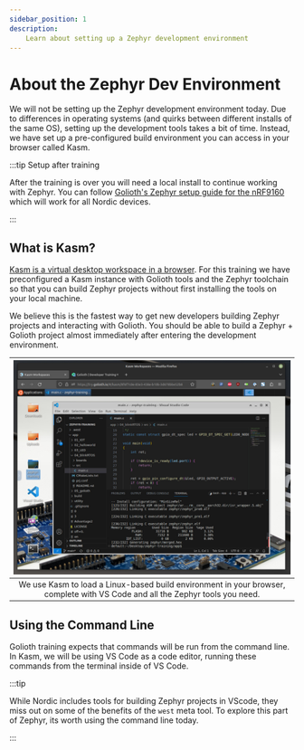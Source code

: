 ```yaml
---
sidebar_position: 1
description:
    Learn about setting up a Zephyr development environment
---
```


# About the Zephyr Dev Environment

We will not be setting up the Zephyr development environment today. Due to
differences in operating systems (and quirks between different installs of the
same OS), setting up the development tools takes a bit of time. Instead, we have
set up a pre-configured build environment you can access in your browser called
Kasm.

:::tip Setup after training

After the training is over you will need a local install to continue working with
Zephyr. You can follow [Golioth's Zephyr setup guide for the
nRF9160](https://docs.golioth.io/hardware/nrf91/zephyr-quickstart/set-up-zephyr)
which will work for all Nordic devices.

:::

## What is Kasm?

[Kasm is a virtual desktop workspace in a browser](https://www.kasmweb.com/). For this training we have
preconfigured a Kasm instance with Golioth tools and the Zephyr toolchain so
that you can build Zephyr projects without first installing the tools on your
local machine.

We believe this is the fastest way to get new developers building Zephyr
projects and interacting with Golioth. You should be able to build a Zephyr +
Golioth project almost immediately after entering the development environment.

| ![Kasm](./assets/kasm-zephyr.jpg) |
|:--:|
| We use Kasm to load a Linux-based build environment in your browser, complete with VS Code and all the Zephyr tools you need. |

## Using the Command Line

Golioth training expects that commands will be run from the command line. In
Kasm, we will be using VS Code as a code editor, running these commands from the
terminal inside of VS Code.

:::tip

While Nordic includes tools for building Zephyr projects in VScode, they miss
out on some of the benefits of the `west` meta tool. To explore this part of
Zephyr, its worth using the command line today.

:::
